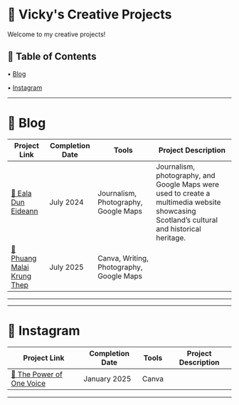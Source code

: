 # 🎨 Vicky's Creative Projects
Welcome to my creative projects! <p>
## 📑 Table of Contents <br>
• [Blog](https://github.com/redefiningvicky/Creative-Projects?tab=readme-ov-file#-blog-)  <p>
• [Instagram](https://github.com/redefiningvicky/Creative-Projects?tab=readme-ov-file#-instagram-)  <p>

---
# 📝 Blog <br>

| Project Link  | Completion Date | Tools | Project Description |
| ------------- | ------------- | ------------- | ------------- |
| [🦢 Eala Dun Eideann](https://github.com/redefiningvicky/Eala-Dun-Eideann)  | July 2024  | Journalism, Photography, Google Maps  | Journalism, photography, and Google Maps were used to create a multimedia website showcasing Scotland’s cultural and historical heritage.  |
| [🌼 Phuang Malai Krung Thep](https://github.com/redefiningvicky/Phuang-Malai-Krung-Thep)  | July 2025  | Canva, Writing, Photography, Google Maps  |   |

---

---
# 📸 Instagram <br>

| Project Link  | Completion Date | Tools | Project Description |
| ------------- | ------------- | ------------- | ------------- |
| [📢 The Power of One Voice](https://github.com/redefiningvicky/The-Power-of-One-Voice)  | January 2025  | Canva  |   |

---
